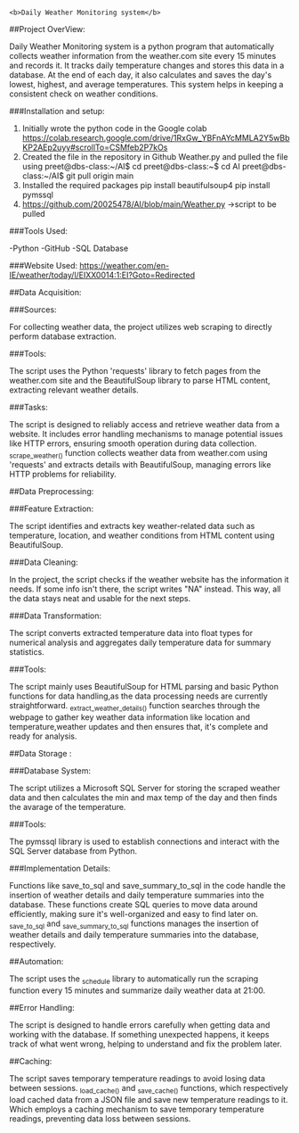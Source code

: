                                                                                 <b>Daily Weather Monitoring system</b>
                                                            
                                                        
##Project OverView:

Daily Weather Monitoring system is a python program that automatically collects weather information from the weather.com site every 15 minutes and records it. It tracks daily temperature changes and stores this data in a database. At the end of each day, it also calculates and saves the day's lowest, highest, and average temperatures. This system helps in keeping a consistent check on weather conditions.

###Installation and setup:

1. Initially wrote the python code in the Google colab
   https://colab.research.google.com/drive/1RxGw_YBFnAYcMMLA2Y5wBbKP2AEp2uyy#scrollTo=CSMfeb2P7kOs
3. Created the file in the repository in Github Weather.py and pulled the file using
   preet@dbs-class:~/AI$ cd
   preet@dbs-class:~$ cd AI
   preet@dbs-class:~/AI$ git pull origin main
4. Installed the required packages
   pip install beautifulsoup4
   pip install pymssql
5. https://github.com/20025478/AI/blob/main/Weather.py  ->script to be pulled

###Tools Used:

-Python
-GitHub
-SQL Database

###Website Used:
https://weather.com/en-IE/weather/today/l/EIXX0014:1:EI?Goto=Redirected

##Data Acquisition:

###Sources:

For collecting weather data, the project utilizes web scraping to directly perform database extraction.

###Tools:

The script uses the Python 'requests' library to fetch pages from the weather.com site and the BeautifulSoup library to parse HTML content, extracting relevant weather details.

###Tasks:

The script is designed to reliably access and retrieve weather data from a website. It includes error handling mechanisms to manage potential issues like HTTP errors, ensuring smooth operation during data collection.
<sub>scrape_weather()</sub> function collects weather data from weather.com using 'requests' and extracts details with BeautifulSoup, managing errors like HTTP problems for reliability.


##Data Preprocessing:

###Feature Extraction:

The script identifies and extracts key weather-related data such as temperature, location, and weather conditions from HTML content using BeautifulSoup.

###Data Cleaning:

In the project, the script checks if the weather website has the information it needs. If some info isn't there, the script writes "NA" instead. This way, all the data stays neat and usable for the next steps.

###Data Transformation:

The script converts extracted temperature data into float types for numerical analysis and aggregates daily temperature data for summary statistics.

###Tools:

The script mainly uses BeautifulSoup for HTML parsing and basic Python functions for data handling,as the data processing needs are currently straightforward.
<sub>extract_weather_details()</sub> function searches through the webpage to gather key weather data information like location and temperature,weather updates and then ensures that, it's complete and ready for analysis.



##Data Storage :

###Database System:

The script utilizes a Microsoft SQL Server for storing the scraped weather data and then calculates the min and max temp of the day and then finds the avarage of the temperature.

###Tools:

The pymssql library is used to establish connections and interact with the SQL Server database from Python.

###Implementation Details:

Functions like save_to_sql and save_summary_to_sql in the code handle the insertion of weather details and daily temperature summaries into the database. These functions create SQL queries to move data around efficiently, making sure it's well-organized and easy to find later on.
<sub>save_to_sql</sub> and <sub>save_summary_to_sql</sub> functions manages the insertion of weather details and daily temperature summaries into the database, respectively.



##Automation:

The script uses the <sub>schedule</sub> library to automatically run the scraping function every 15 minutes and summarize daily weather data at 21:00.


##Error Handling:

The script is designed to handle errors carefully when getting data and working with the database. If something unexpected happens, it keeps track of what went wrong, helping to understand and fix the problem later.


##Caching:

The script saves temporary temperature readings to avoid losing data between sessions.
<sub>load_cache()</sub> and <sub>save_cache()</sub> functions, which respectively load cached data from a JSON file and save new temperature readings to it. Which employs a caching mechanism to save temporary temperature readings, preventing data loss between sessions. 
